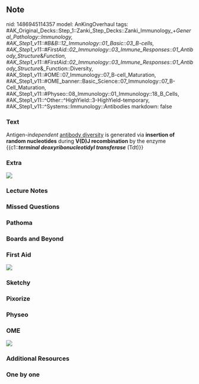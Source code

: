 ## Note
nid: 1486945114357
model: AnKingOverhaul
tags: #AK_Original_Decks::Step_1::Zanki_Step_Decks::Zanki_Immunology_+_General_Pathology::Immunology, #AK_Step1_v11::#B&B::12_Immunology::01_Basic::03_B-cells, #AK_Step1_v11::#FirstAid::02_Immunology::03_Immune_Responses::01_Antibody_Structure_&_Function, #AK_Step1_v11::#FirstAid::02_Immunology::03_Immune_Responses::01_Antibody_Structure_&_Function::Diversity, #AK_Step1_v11::#OME::07_Immunology::07_B-cell_Maturation, #AK_Step1_v11::#OME_banner::Basic_Science::07_Immunology::07_B-Cell_Maturation, #AK_Step1_v11::#Physeo::08_Immunology::01_Immunology::18_B_Cells, #AK_Step1_v11::^Other::^HighYield::3-HighYield-temporary, #AK_Step1_v11::^Systems::Immunology::Antibodies
markdown: false

### Text
<div>
  <div>
    Antigen-<i>independent</i> <u>antibody diversity</u> is
    generated via <b>insertion of random nucleotides</b> during
    <b>V(D)J recombination</b> by the enzyme {{c1::<b><i>terminal
    deoxyribonucleotidyl transferase</i></b> (Tdt)}}
  </div>
</div>

### Extra
<img src="paste-72331544232236.jpg" draggable="false">

### Lecture Notes


### Missed Questions


### Pathoma


### Boards and Beyond


### First Aid
<img src="tmpo7G6SR.png">

### Sketchy


### Pixorize


### Physeo


### OME
<div class="ome-widget">
  <a href=
  "https://onlinemeded.org/spa/immunology/b-cell-maturation/acquire?ref=anki">
  <img src="_OME_AnkiFlashcards_Lesson_3.png"></a>
</div>

### Additional Resources


### One by one

